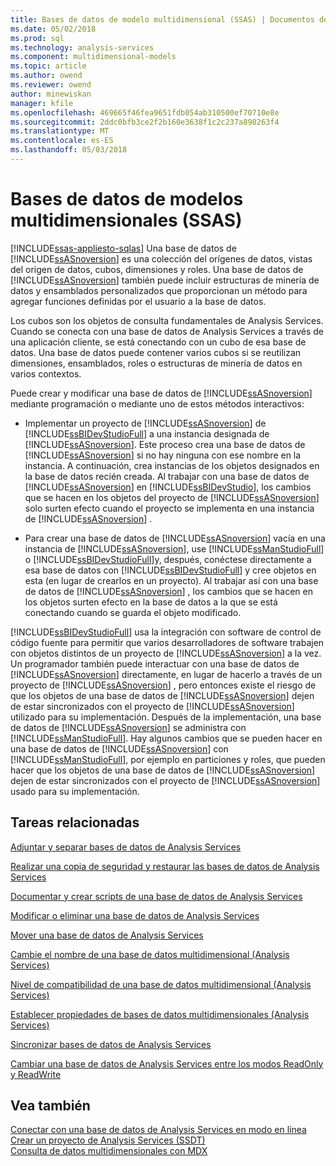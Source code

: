 ```yaml
---
title: Bases de datos de modelo multidimensional (SSAS) | Documentos de Microsoft
ms.date: 05/02/2018
ms.prod: sql
ms.technology: analysis-services
ms.component: multidimensional-models
ms.topic: article
ms.author: owend
ms.reviewer: owend
author: minewiskan
manager: kfile
ms.openlocfilehash: 469665f46fea9651fdb054ab310500ef70710e8e
ms.sourcegitcommit: 2ddc0bfb3ce2f2b160e3638f1c2c237a898263f4
ms.translationtype: MT
ms.contentlocale: es-ES
ms.lasthandoff: 05/03/2018
---
```

# <a name="multidimensional-model-databases-ssas"></a>Bases de datos de modelos multidimensionales (SSAS)
[!INCLUDE[ssas-appliesto-sqlas](../../includes/ssas-appliesto-sqlas.md)]
  Una base de datos de [!INCLUDE[ssASnoversion](../../includes/ssasnoversion-md.md)] es una colección del orígenes de datos, vistas del origen de datos, cubos, dimensiones y roles. Una base de datos de [!INCLUDE[ssASnoversion](../../includes/ssasnoversion-md.md)] también puede incluir estructuras de minería de datos y ensamblados personalizados que proporcionan un método para agregar funciones definidas por el usuario a la base de datos.  
  
 Los cubos son los objetos de consulta fundamentales de Analysis Services. Cuando se conecta con una base de datos de Analysis Services a través de una aplicación cliente, se está conectando con un cubo de esa base de datos. Una base de datos puede contener varios cubos si se reutilizan dimensiones, ensamblados, roles o estructuras de minería de datos en varios contextos.  
  
 Puede crear y modificar una base de datos de [!INCLUDE[ssASnoversion](../../includes/ssasnoversion-md.md)] mediante programación o mediante uno de estos métodos interactivos:  
  
-   Implementar un proyecto de [!INCLUDE[ssASnoversion](../../includes/ssasnoversion-md.md)] de [!INCLUDE[ssBIDevStudioFull](../../includes/ssbidevstudiofull-md.md)] a una instancia designada de [!INCLUDE[ssASnoversion](../../includes/ssasnoversion-md.md)]. Este proceso crea una base de datos de [!INCLUDE[ssASnoversion](../../includes/ssasnoversion-md.md)] si no hay ninguna con ese nombre en la instancia. A continuación, crea instancias de los objetos designados en la base de datos recién creada. Al trabajar con una base de datos de [!INCLUDE[ssASnoversion](../../includes/ssasnoversion-md.md)] en [!INCLUDE[ssBIDevStudio](../../includes/ssbidevstudio-md.md)], los cambios que se hacen en los objetos del proyecto de [!INCLUDE[ssASnoversion](../../includes/ssasnoversion-md.md)] solo surten efecto cuando el proyecto se implementa en una instancia de [!INCLUDE[ssASnoversion](../../includes/ssasnoversion-md.md)] .  
  
-   Para crear una base de datos de [!INCLUDE[ssASnoversion](../../includes/ssasnoversion-md.md)] vacía en una instancia de [!INCLUDE[ssASnoversion](../../includes/ssasnoversion-md.md)], use [!INCLUDE[ssManStudioFull](../../includes/ssmanstudiofull-md.md)] o [!INCLUDE[ssBIDevStudioFull](../../includes/ssbidevstudiofull-md.md)]y, después, conéctese directamente a esa base de datos con [!INCLUDE[ssBIDevStudioFull](../../includes/ssbidevstudiofull-md.md)] y cree objetos en esta (en lugar de crearlos en un proyecto). Al trabajar así con una base de datos de [!INCLUDE[ssASnoversion](../../includes/ssasnoversion-md.md)] , los cambios que se hacen en los objetos surten efecto en la base de datos a la que se está conectando cuando se guarda el objeto modificado.  
  
 [!INCLUDE[ssBIDevStudioFull](../../includes/ssbidevstudiofull-md.md)] usa la integración con software de control de código fuente para permitir que varios desarrolladores de software trabajen con objetos distintos de un proyecto de [!INCLUDE[ssASnoversion](../../includes/ssasnoversion-md.md)] a la vez. Un programador también puede interactuar con una base de datos de [!INCLUDE[ssASnoversion](../../includes/ssasnoversion-md.md)] directamente, en lugar de hacerlo a través de un proyecto de [!INCLUDE[ssASnoversion](../../includes/ssasnoversion-md.md)] , pero entonces existe el riesgo de que los objetos de una base de datos de [!INCLUDE[ssASnoversion](../../includes/ssasnoversion-md.md)] dejen de estar sincronizados con el proyecto de [!INCLUDE[ssASnoversion](../../includes/ssasnoversion-md.md)] utilizado para su implementación. Después de la implementación, una base de datos de [!INCLUDE[ssASnoversion](../../includes/ssasnoversion-md.md)] se administra con [!INCLUDE[ssManStudioFull](../../includes/ssmanstudiofull-md.md)]. Hay algunos cambios que se pueden hacer en una base de datos de [!INCLUDE[ssASnoversion](../../includes/ssasnoversion-md.md)] con [!INCLUDE[ssManStudioFull](../../includes/ssmanstudiofull-md.md)], por ejemplo en particiones y roles, que pueden hacer que los objetos de una base de datos de [!INCLUDE[ssASnoversion](../../includes/ssasnoversion-md.md)] dejen de estar sincronizados con el proyecto de [!INCLUDE[ssASnoversion](../../includes/ssasnoversion-md.md)] usado para su implementación.  
  
## <a name="related-tasks"></a>Tareas relacionadas  
 [Adjuntar y separar bases de datos de Analysis Services](../../analysis-services/multidimensional-models/attach-and-detach-analysis-services-databases.md)  
  
 [Realizar una copia de seguridad y restaurar las bases de datos de Analysis Services](../../analysis-services/multidimensional-models/backup-and-restore-of-analysis-services-databases.md)  
  
 [Documentar y crear scripts de una base de datos de Analysis Services](../../analysis-services/multidimensional-models/document-and-script-an-analysis-services-database.md)  
  
 [Modificar o eliminar una base de datos de Analysis Services](../../analysis-services/multidimensional-models/modify-or-delete-an-analysis-services-database.md)  
  
 [Mover una base de datos de Analysis Services](../../analysis-services/multidimensional-models/move-an-analysis-services-database.md)  
  
 [Cambie el nombre de una base de datos multidimensional &#40;Analysis Services&#41;](../../analysis-services/multidimensional-models/rename-a-multidimensional-database-analysis-services.md)  
  
 [Nivel de compatibilidad de una base de datos multidimensional &#40;Analysis Services&#41;](../../analysis-services/multidimensional-models/compatibility-level-of-a-multidimensional-database-analysis-services.md)  
  
 [Establecer propiedades de bases de datos multidimensionales &#40;Analysis Services&#41;](../../analysis-services/multidimensional-models/set-multidimensional-database-properties-analysis-services.md)  
  
 [Sincronizar bases de datos de Analysis Services](../../analysis-services/multidimensional-models/synchronize-analysis-services-databases.md)  
  
 [Cambiar una base de datos de Analysis Services entre los modos ReadOnly y ReadWrite](../../analysis-services/multidimensional-models/switch-an-analysis-services-database-between-readonly-and-readwrite-modes.md)  
  
## <a name="see-also"></a>Vea también  
 [Conectar con una base de datos de Analysis Services en modo en línea](../../analysis-services/multidimensional-models/connect-in-online-mode-to-an-analysis-services-database.md)   
 [Crear un proyecto de Analysis Services &#40;SSDT&#41;](../../analysis-services/multidimensional-models/create-an-analysis-services-project-ssdt.md)   
 [Consulta de datos multidimensionales con MDX](../../analysis-services/multidimensional-models/mdx/querying-multidimensional-data-with-mdx.md)  
  
  
